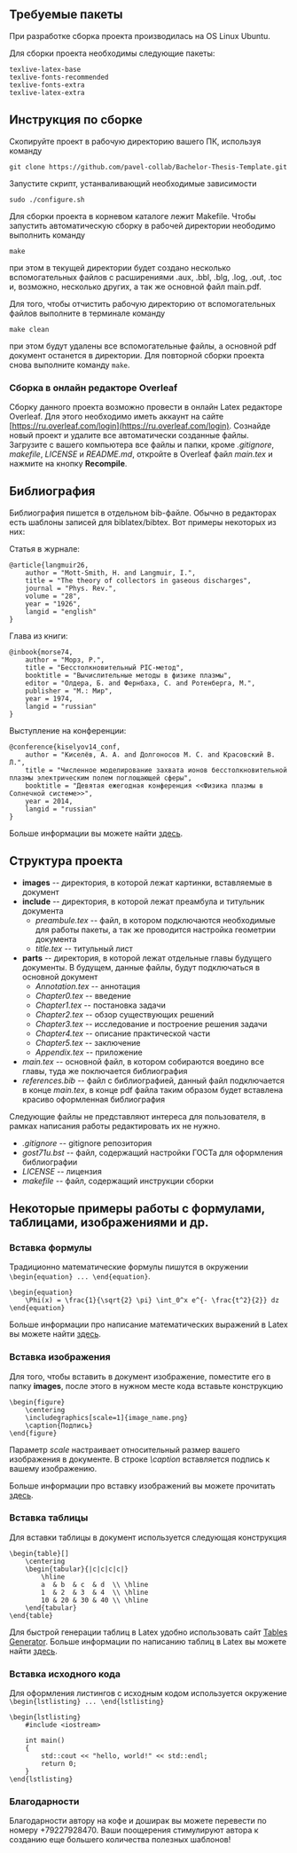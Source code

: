 ## Требуемые пакеты

При разработке сборка проекта производилась на OS Linux Ubuntu.

Для сборки проекта необходимы следующие пакеты:
```
texlive-latex-base
texlive-fonts-recommended
texlive-fonts-extra
texlive-latex-extra
```

## Инструкция по сборке

Скопируйте проект в рабочую директорию вашего ПК, используя команду
```
git clone https://github.com/pavel-collab/Bachelor-Thesis-Template.git
```

Запустите скрипт, устанваливающий необходимые зависимости
```
sudo ./configure.sh
```

Для сборки проекта в корневом каталоге лежит Makefile.
Чтобы запустить автоматическую сборку в рабочей директории неободимо выполнить команду
```
make
``` 
при этом в текущей директории будет создано несколько вспомогательных файлов с расширениями
.aux, .bbl, .blg, .log, .out, .toc и, возможно, несколько других, а так же основной файл main.pdf.

Для того, чтобы отчистить рабочую директорию от вспомогательных файлов выполните в терминале команду
```
make clean
```
при этом будут удалены все вспомогательные файлы, а основной pdf документ останется в директории.
Для повторной сборки проекта снова выполните команду ```make```.

### Сборка в онлайн редакторе Overleaf

Сборку данного проекта возможно провести в онлайн Latex редакторе Overleaf. Для этого необходимо иметь аккаунт на сайте [https://ru.overleaf.com/login](https://ru.overleaf.com/login). Сознайде новый проект и удалите все автоматически созданные файлы. Загрузите с вашего компьютера все файлы и папки, кроме _.gitignore_, _makefile_, _LICENSE_ и _README.md_, откройте в Overleaf файл _main.tex_ и нажмите на кнопку __Recompile__.

## Библиография

Библиография пишется в отдельном bib-файле. 
Обычно в редакторах есть шаблоны записей для biblatex/bibtex. Вот примеры некоторых из них:

Статья в журнале:
```
@article{langmuir26,
    author = "Mott-Smith, H. and Langmuir, I.",
    title = "The theory of collectors in gaseous discharges",
    journal = "Phys. Rev.",
    volume = "28",
    year = "1926",
    langid = "english"
}
```

Глава из книги:
```
@inbook{morse74,
    author = "Морз, Р.",
    title = "Бесстолкновительный PIC-метод",
    booktitle = "Вычислительные методы в физике плазмы",
    editor = "Олдера, Б. and Фернбаха, С. and Ротенберга, М.",
    publisher = "М.: Мир",
    year = 1974,
    langid = "russian"
}
```

Выступление на конференции:
```
@conference{kiselyov14_conf,
    author = "Киселёв, А. А. and Долгоносов М. С. and Красовский В. Л.",
    title = "Численное моделирование захвата ионов бесстолкновительной плазмы электрическим полем поглощающей сферы",
    booktitle = "Девятая ежегодная конференция <<Физика плазмы в Солнечной системе>>",
    year = 2014,
    langid = "russian"
}
```

Больше информации вы можете найти [здесь](https://en.wikibooks.org/wiki/LaTeX/Bibliography_Management#BibTeX).

## Структура проекта

- __images__ -- директория, в которой лежат картинки, вставляемые в документ  
- __include__ -- директория, в которой лежат преамбула и титульник документа
    - _preambule.tex_ -- файл, в котором подключаются необходимые для работы пакеты, а так же проводится настройка геометрии документа
    - _title.tex_ -- титульный лист
- __parts__ -- директория, в которой лежат отдельные главы будущего документы. В будущем, данные файлы, будут подключаться в основной документ
    - _Annotation.tex_ -- аннотация
    - _Chapter0.tex_ -- введение
    - _Chapter1.tex_ -- постановка задачи
    - _Chapter2.tex_ -- обзор существующих решений
    - _Chapter3.tex_ -- исследование и построение решения задачи
    - _Chapter4.tex_ -- описание практической части
    - _Chapter5.tex_ -- заключение
    - _Appendix.tex_ -- приложение
- _main.tex_ -- основной файл, в котором собираются воедино все главы, туда же поключается библиография
- _references.bib_ -- файл с библиографией, данный файл подключается в конце _main.tex_, в конце pdf файла таким образом будет вставлена красиво оформленная библиография

Следующие файлы не представляют интереса для пользователя, в рамках написания работы редактировать их не нужно.

- _.gitignore_ -- gitignore репозитория
- _gost71u.bst_ -- файл, содержащий настройки ГОСТа для оформления библиографии
- _LICENSE_ -- лицензия
- _makefile_ -- файл, содержащий инструкции сборки

## Некоторые примеры работы с формулами, таблицами, изображениями и др.

### Вставка формулы

Традиционно математические формулы пишутся в окружении ```\begin{equation} ... \end{equation}```.
```
\begin{equation}
    \Phi(x) = \frac{1}{\sqrt{2} \pi} \int_0^x e^{- \frac{t^2}{2}} dz
\end{equation}
```

Больше информации про написание математических выражений в Latex вы можете найти [здесь](https://www.overleaf.com/learn/latex/Mathematical_expressions).

### Вставка изображения

Для того, чтобы вставить в документ изображение, поместите его в папку __images__, после этого в нужном месте кода вставьте конструкцию
```
\begin{figure}
    \centering
    \includegraphics[scale=1]{image_name.png}
    \caption{Подпись}
\end{figure}
```
Параметр _scale_ настраивает относительный размер вашего изображения в документе. В строке _\caption_ вставляется подпись к вашему изображению.

Больше информации про вставку изображений вы можете прочитать [здесь](https://ru.overleaf.com/learn/latex/Inserting_Images).

### Вставка таблицы

Для вставки таблицы в документ используется следующая конструкция
```
\begin{table}[]
    \centering
    \begin{tabular}{|c|c|c|c|}
        \hline
        a  & b  & c  & d  \\ \hline
        1  & 2  & 3  & 4  \\ \hline
        10 & 20 & 30 & 40 \\ \hline
    \end{tabular}
\end{table}
```
Для быстрой генерации таблиц в Latex удобно использовать сайт [Tables Generator](https://www.tablesgenerator.com/). Больше информации по написанию таблиц в Latex вы можете найти [здесь](https://www.overleaf.com/learn/latex/Tables).

### Вставка исходного кода

Для оформления листингов с исходным кодом используется окружение ```\begin{lstlisting} ... \end{lstlisting}```

```
\begin{lstlisting}
    #include <iostream>

    int main()
    {
        std::cout << "hello, world!" << std::endl;
        return 0;
    }
\end{lstlisting}
```

### Благодарности

Благодарности автору на кофе и доширак вы можете перевести по номеру +79227928470.
Ваши поощерения стимулируют автора к созданию еще большего количества полезных шаблонов! 

